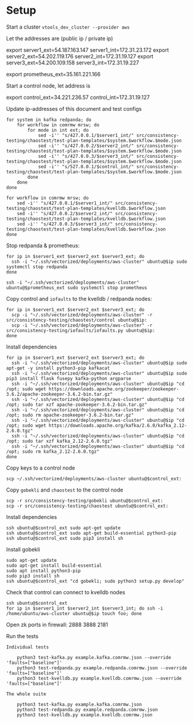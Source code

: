 # Setup

Start a cluster `vtools_dev_cluster --provider aws`

Let the addresses are (public ip / private ip)

  export server1_ext=54.187.163.147 server1_int=172.31.23.172
  export server2_ext=54.202.119.176 server2_int=172.31.19.127
  export server3_ext=54.200.109.158 server3_int=172.31.19.227
  
  export prometheus_ext=35.161.221.166

Start a control node, let address is

  export control_ext=34.221.236.57 control_int=172.31.19.127

Update ip-addresses of this document and test configs

    for system in kafka redpanda; do
        for workflow in comrmw mrsw; do
            for mode in int ext; do
                sed -i'' "s/427.0.0.1/$server1_int/" src/consistency-testing/chaostest/test-plan-templates/$system.$workflow.$mode.json
                sed -i'' "s/427.0.0.2/$server2_int/" src/consistency-testing/chaostest/test-plan-templates/$system.$workflow.$mode.json
                sed -i'' "s/427.0.0.3/$server3_int/" src/consistency-testing/chaostest/test-plan-templates/$system.$workflow.$mode.json
                sed -i'' "s/527.0.0.1/$control_int/" src/consistency-testing/chaostest/test-plan-templates/$system.$workflow.$mode.json
            done
        done
    done

    for workflow in comrmw mrsw; do
        sed -i'' "s/427.0.0.1/$server1_int/" src/consistency-testing/chaostest/test-plan-templates/kvelldb.$workflow.json
        sed -i'' "s/427.0.0.2/$server2_int/" src/consistency-testing/chaostest/test-plan-templates/kvelldb.$workflow.json
        sed -i'' "s/427.0.0.3/$server3_int/" src/consistency-testing/chaostest/test-plan-templates/kvelldb.$workflow.json
    done

Stop redpanda & prometheus:

    for ip in $server1_ext $server2_ext $server3_ext; do 
      ssh -i "~/.ssh/vectorized/deployments/aws-cluster" ubuntu@$ip sudo systemctl stop redpanda
    done

    ssh -i "~/.ssh/vectorized/deployments/aws-cluster" ubuntu@$prometheus_ext sudo systemctl stop prometheus

Copy control and `iofaults` to the kvelldb / redpanda nodes:

    for ip in $server1_ext $server2_ext $server3_ext; do 
      scp -i "~/.ssh/vectorized/deployments/aws-cluster" -r src/consistency-testing/chaostest/control ubuntu@$ip:
      scp -i "~/.ssh/vectorized/deployments/aws-cluster" -r src/consistency-testing/iofaults/iofaults.py ubuntu@$ip:
    done

Install dependencies

    for ip in $server1_ext $server2_ext $server3_ext; do 
      ssh -i "~/.ssh/vectorized/deployments/aws-cluster" ubuntu@$ip sudo apt-get -y install python3-pip kafkacat
      ssh -i "~/.ssh/vectorized/deployments/aws-cluster" ubuntu@$ip sudo pip3 install flask fusepy kafka-python argparse
      ssh -i "~/.ssh/vectorized/deployments/aws-cluster" ubuntu@$ip "cd /opt; sudo wget https://downloads.apache.org/zookeeper/zookeeper-3.6.2/apache-zookeeper-3.6.2-bin.tar.gz"
      ssh -i "~/.ssh/vectorized/deployments/aws-cluster" ubuntu@$ip "cd /opt; sudo tar xzf apache-zookeeper-3.6.2-bin.tar.gz"
      ssh -i "~/.ssh/vectorized/deployments/aws-cluster" ubuntu@$ip "cd /opt; sudo rm apache-zookeeper-3.6.2-bin.tar.gz"
      ssh -i "~/.ssh/vectorized/deployments/aws-cluster" ubuntu@$ip "cd /opt; sudo wget https://downloads.apache.org/kafka/2.6.0/kafka_2.12-2.6.0.tgz"
      ssh -i "~/.ssh/vectorized/deployments/aws-cluster" ubuntu@$ip "cd /opt; sudo tar xzf kafka_2.12-2.6.0.tgz"
      ssh -i "~/.ssh/vectorized/deployments/aws-cluster" ubuntu@$ip "cd /opt; sudo rm kafka_2.12-2.6.0.tgz"
    done

Copy keys to a control node

    scp ~/.ssh/vectorized/deployments/aws-cluster ubuntu@$control_ext:

Copy `gobekli` and `chaostest` to the control node

    scp -r src/consistency-testing/gobekli ubuntu@$control_ext:
    scp -r src/consistency-testing/chaostest ubuntu@$control_ext:

Install dependencies

    ssh ubuntu@$control_ext sudo apt-get update
    ssh ubuntu@$control_ext sudo apt-get build-essential python3-pip
    ssh ubuntu@$control_ext sudo pip3 install sh


Install gobekli

    sudo apt-get update
    sudo apt-get install build-essential
    sudo apt install python3-pip
    sudo pip3 install sh
    ssh ubuntu@$control_ext "cd gobekli; sudo python3 setup.py develop"

Check that control can connect to kvelldb nodes

    ssh ubuntu@$control_ext
    for ip in $server1_int $server2_int $server3_int; do ssh -i /home/ubuntu/aws-cluster ubuntu@$ip touch foo; done

Open zk ports in firewall: 2888 3888 2181

Run the tests

    Individual tests

        python3 test-kafka.py example.kafka.comrmw.json --override 'faults=["baseline"]'
        python3 test-redpanda.py example.redpanda.comrmw.json --override 'faults=["baseline"]'
        python3 test-kvelldb.py example.kvelldb.comrmw.json --override 'faults=["baseline"]'

    The whole suite

        python3 test-kafka.py example.kafka.comrmw.json
        python3 test-redpanda.py example.redpanda.comrmw.json
        python3 test-kvelldb.py example.kvelldb.comrmw.json
